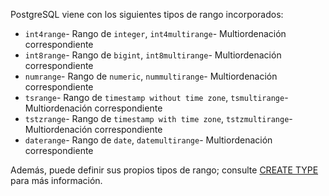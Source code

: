 PostgreSQL viene con los siguientes tipos de rango incorporados:

-  `int4range`- Rango de `integer`,  `int4multirange`- Multiordenación correspondiente
-  `int8range`- Rango de `bigint`,  `int8multirange`- Multiordenación correspondiente
-  `numrange`- Rango de `numeric`,  `nummultirange`- Multiordenación correspondiente
-  `tsrange`- Rango de `timestamp without time zone`,  `tsmultirange`- Multiordenación correspondiente
-  `tstzrange`- Rango de `timestamp with time zone`,  `tstzmultirange`- Multiordenación correspondiente
-  `daterange`- Rango de `date`,  `datemultirange`- Multiordenación correspondiente

Además, puede definir sus propios tipos de rango; consulte [CREATE TYPE](https://www.postgresql.org/docs/current/sql-createtype.html) para más información.